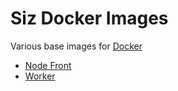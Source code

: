 Siz Docker Images
=================

Various base images for [Docker](https://registry.hub.docker.com/repos/sizio)

- [Node Front](node-front)
- [Worker](worker)
